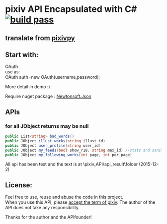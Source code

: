 # pixiv API Encapsulated with C# [![build pass](https://travis-ci.org/xingoxu/pixiv_API-c-.svg?branch=master)](https://travis-ci.org/xingoxu/pixiv_API-c-)
## translate from [pixivpy](https://github.com/upbit/pixivpy)  

## Start with:    
OAuth  
use as:  
OAuth auth=new OAuth(username,password);  

More detail in demo :)  

Require nuget package : [Newtonsoft.Json](http://www.newtonsoft.com/json)

##  APIs
### for all JObject returns may be null  

```csharp  
public List<string> bad_words()  
public JObject illust_works(string illust_id)  
public JObject user_profile(string user_id)   
public JObject my_feeds(bool show_r18, string max_id) //stats and sanity level is true for default  
public JObject my_following_works(int page, int per_page)  
```  
  
All api has been test and the text is at \pixiv_API\api_result\folder (2015-12-2)  

## License:  

Feel free to use, reuse and abuse the code in this project.  
When you use this API, please [accept the term of pixiv](http://www.pixiv.net/terms/?page=term). The author of the API does not take any responsibility.
  
Thanks for the author and the APIfounder! 